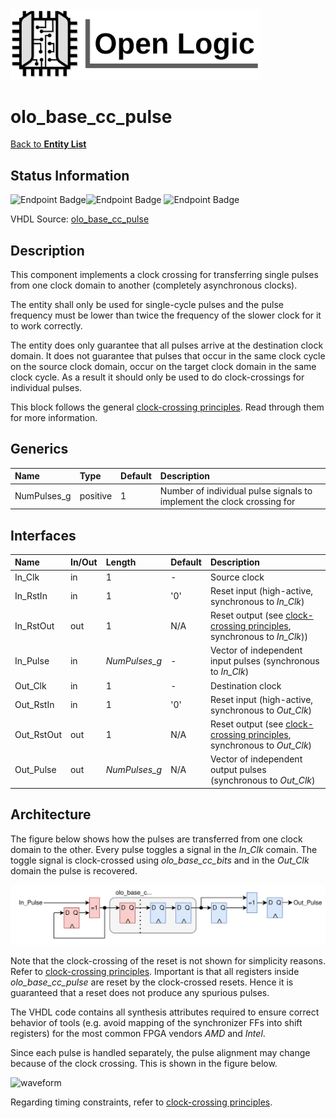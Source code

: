 <img src="../Logo.png" alt="Logo" width="400">

# olo_base_cc_pulse

[Back to **Entity List**](../EntityList.md)

## Status Information

![Endpoint Badge](https://img.shields.io/endpoint?url=https://storage.googleapis.com/open-logic-badges/coverage/olo_base_cc_pulse.json?cacheSeconds=0)![Endpoint Badge](https://img.shields.io/endpoint?url=https://storage.googleapis.com/open-logic-badges/branches/olo_base_cc_pulse.json?cacheSeconds=0) ![Endpoint Badge](https://img.shields.io/endpoint?url=https://storage.googleapis.com/open-logic-badges/issues/olo_base_cc_pulse.json?cacheSeconds=0)

VHDL Source: [olo_base_cc_pulse](../../src/base/vhdl/olo_base_cc_pulse.vhd)

## Description

This component implements a clock crossing for transferring single pulses from one clock domain to another (completely asynchronous clocks).

The entity shall only be used for single-cycle pulses and the pulse frequency must be lower than twice the frequency of the slower clock for it to work correctly.

The entity does only guarantee that all pulses arrive at the destination clock domain. It does not guarantee that pulses that occur in the same clock cycle on the source clock domain, occur on the target clock domain in the same clock cycle. As a result it should only be used to do clock-crossings for individual pulses.

This block follows the general [clock-crossing principles](clock_crossing_principles.md). Read through them for more information.

## Generics

| Name        | Type     | Default | Description                                                  |
| :---------- | :------- | ------- | :----------------------------------------------------------- |
| NumPulses_g | positive | 1       | Number of individual pulse signals to implement the clock crossing for |

## Interfaces

| Name       | In/Out | Length        | Default | Description                                                  |
| :--------- | :----- | :------------ | ------- | :----------------------------------------------------------- |
| In_Clk     | in     | 1             | -       | Source clock                                                 |
| In_RstIn   | in     | 1             | '0'     | Reset input (high-active, synchronous to *In_Clk*)           |
| In_RstOut  | out    | 1             | N/A     | Reset output (see [clock-crossing principles](clock_crossing_principles.md), synchronous to *In_Clk*)) |
| In_Pulse   | in     | *NumPulses_g* | -       | Vector of independent input pulses (synchronous to *In_Clk*) |
| Out_Clk    | in     | 1             | -       | Destination clock                                            |
| Out_RstIn  | in     | 1             | '0'     | Reset input (high-active, synchronous to *Out_Clk*)          |
| Out_RstOut | out    | 1             | N/A     | Reset output (see [clock-crossing principles](clock_crossing_principles.md), synchronous to *Out_Clk*) |
| Out_Pulse  | out    | *NumPulses_g* | N/A     | Vector of independent output pulses (synchronous to *Out_Clk*) |

## Architecture

The figure below shows how the pulses are transferred from one clock domain to the other. Every pulse toggles a signal in the *In_Clk* comain. The toggle signal is clock-crossed using *olo_base_cc_bits* and in the *Out_Clk* domain the pulse is recovered.

![architecture](./clock_crossings/olo_base_cc_pulse.svg)

Note that the clock-crossing of the reset is not shown for simplicity reasons. Refer to  [clock-crossing principles](clock_crossing_principles.md). Important is that all registers inside *olo_base_cc_pulse* are reset by the clock-crossed resets. Hence it is guaranteed that a reset does not produce any spurious pulses.

The VHDL code contains all synthesis attributes required to ensure correct behavior of tools (e.g. avoid mapping of the synchronizer FFs into shift registers) for the most common FPGA vendors *AMD* and *Intel*.

Since each pulse is handled separately, the pulse alignment may change because of the clock crossing. This is shown in the figure below.

![waveform](./clock_crossings/olo_base_cc_pulse_wave.svg)

Regarding timing constraints, refer to [clock-crossing principles](clock_crossing_principles.md).





